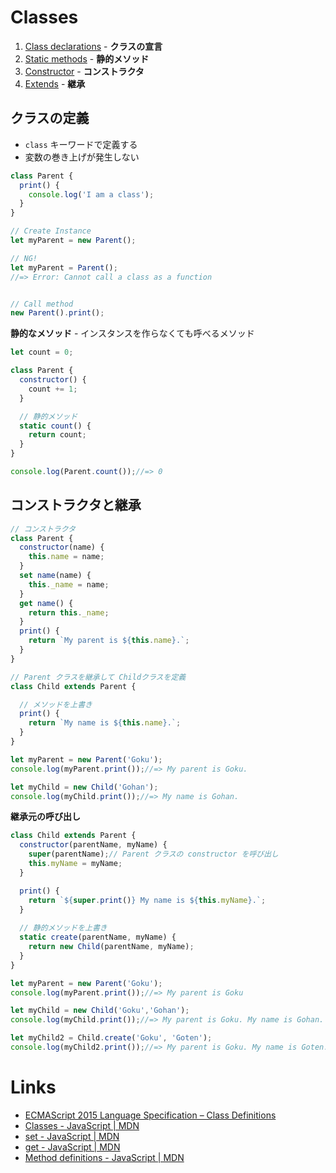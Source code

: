 # Classes 

1. [Class declarations](defining.md) - __クラスの宣言__
1. [Static methods](static_methods.md) - __静的メソッド__
1. [Constructor](constructor.md) - __コンストラクタ__
1. [Extends](extends.md) - __継承__

## クラスの定義

- `class` キーワードで定義する
- 変数の巻き上げが発生しない

```js
class Parent {
  print() {
    console.log('I am a class');
  }
}

// Create Instance
let myParent = new Parent();

// NG!
let myParent = Parent(); 
//=> Error: Cannot call a class as a function


// Call method
new Parent().print();
```

__静的なメソッド__ - インスタンスを作らなくても呼べるメソッド

```js
let count = 0;

class Parent {
  constructor() {
    count += 1;
  }

  // 静的メソッド
  static count() {
    return count;
  }
}

console.log(Parent.count());//=> 0
```

## コンストラクタと継承

```js
// コンストラクタ
class Parent {
  constructor(name) {
    this.name = name;
  }
  set name(name) {
    this._name = name;
  }
  get name() {
    return this._name;
  }
  print() {
    return `My parent is ${this.name}.`;
  }
}

// Parent クラスを継承して Childクラスを定義
class Child extends Parent {

  // メソッドを上書き
  print() {
    return `My name is ${this.name}.`;
  }
}

let myParent = new Parent('Goku');
console.log(myParent.print());//=> My parent is Goku.

let myChild = new Child('Gohan');
console.log(myChild.print());//=> My name is Gohan.
```

__継承元の呼び出し__

```js
class Child extends Parent {
  constructor(parentName, myName) {
    super(parentName);// Parent クラスの constructor を呼び出し
    this.myName = myName;
  }

  print() {
    return `${super.print()} My name is ${this.myName}.`;
  }
  
  // 静的メソッドを上書き
  static create(parentName, myName) {
    return new Child(parentName, myName);
  }
}

let myParent = new Parent('Goku');
console.log(myParent.print());//=> My parent is Goku

let myChild = new Child('Goku','Gohan');
console.log(myChild.print());//=> My parent is Goku. My name is Gohan.

let myChild2 = Child.create('Goku', 'Goten');
console.log(myChild2.print());//=> My parent is Goku. My name is Goten.
```

# Links
- [ECMAScript 2015 Language Specification – Class Definitions](http://www.ecma-international.org/ecma-262/6.0/#sec-class-definitions)
- [Classes - JavaScript | MDN](https://developer.mozilla.org/ja/docs/Web/JavaScript/Reference/Classes)
- [set - JavaScript | MDN](https://developer.mozilla.org/ja/docs/JavaScript/Reference/Operators/set)
- [get - JavaScript | MDN](https://developer.mozilla.org/ja/docs/Web/JavaScript/Reference/Operators/get)
- [Method definitions - JavaScript | MDN](https://developer.mozilla.org/ja/docs/Web/JavaScript/Reference/Functions_and_function_scope/Method_definitions)



